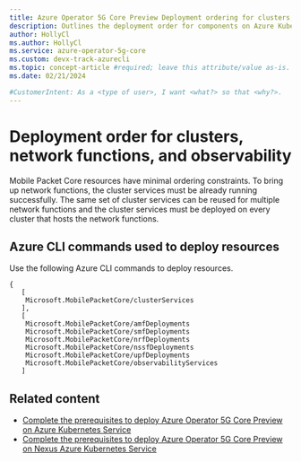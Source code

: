 ```yaml
---
title: Azure Operator 5G Core Preview Deployment ordering for clusters, network functions, and observability 
description: Outlines the deployment order for components on Azure Kubernetes Services or Nexus Azure Kubernetes Services
author: HollyCl
ms.author: HollyCl
ms.service: azure-operator-5g-core
ms.custom: devx-track-azurecli
ms.topic: concept-article #required; leave this attribute/value as-is.
ms.date: 02/21/2024

#CustomerIntent: As a <type of user>, I want <what?> so that <why?>.
---
```


# Deployment order for clusters, network functions, and observability 

Mobile Packet Core resources have minimal ordering constraints. To bring up network functions, the cluster services must be already running successfully. The same set of cluster services can be reused for multiple network functions and the cluster services must be deployed on every cluster that hosts the network functions.

## Azure CLI commands used to deploy resources

Use the following Azure CLI commands to deploy resources.
  
```azurecli
{ 
   [ 
    Microsoft.MobilePacketCore/clusterServices 
   ], 
   [ 
    Microsoft.MobilePacketCore/amfDeployments 
    Microsoft.MobilePacketCore/smfDeployments 
    Microsoft.MobilePacketCore/nrfDeployments 
    Microsoft.MobilePacketCore/nssfDeployments 
    Microsoft.MobilePacketCore/upfDeployments 
    Microsoft.MobilePacketCore/observabilityServices 
   ]
```

## Related content

- [Complete the prerequisites to deploy Azure Operator 5G Core Preview on Azure Kubernetes Service](how-to-complete-prerequisites-deploy-azure-kubernetes-service.md)
- [Complete the prerequisites to deploy Azure Operator 5G Core Preview on Nexus Azure Kubernetes Service](how-to-complete-prerequisites-deploy-nexus-azure-kubernetes-service.md)
